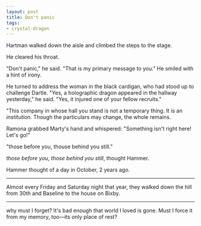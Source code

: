 ```yaml
---
layout: post
title: Don't panic
tags:
- crystal-dragon
---
```

Hartman walked down the aisle and climbed the steps to the stage.

He cleared his throat.

"Don't panic," he said. "That is my primary message to you." He smiled with a hint of irony.

He turned to address the woman in the black cardigan, who had stood up to challenge Dartle. 
"Yes, a holographic dragon appeared in the hallway yesterday," he said. "Yes, it injured one of your fellow recruits."

"This company in whose hall you stand is not a temporary thing. It is an <em>institution.</em> Though the particulars may change, the whole remains.


Ramona grabbed Marty's hand and whispered: "Something isn't right here! Let's go!"

"those before you, thouse behind you still."

*those before you, those behind you still*, thought Hammer.

Hammer thought of a day in October, 2 years ago.

---

Almost every Friday and Saturday night that year, they walked down the hill from 30th and Baseline to the house on Bixby.

---

why must I forget?
It's bad enough that world I loved is gone. Must I force it from my memory, too—its only place of rest?




